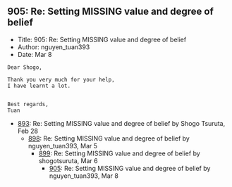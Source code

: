 ## 905: Re: Setting MISSING value and degree of belief

- Title: 905: Re: Setting MISSING value and degree of belief
- Author: nguyen_tuan393
- Date: Mar 8

```
Dear Shogo,

Thank you very much for your help,
I have learnt a lot.


Best regards,
Tuan
```

- [893](0893.md): Re: Setting MISSING value and degree of belief by Shogo Tsuruta, Feb 28
    - [898](0898.md): Re: Setting MISSING value and degree of belief by nguyen_tuan393, Mar 5
        - [899](0899.md): Re: Setting MISSING value and degree of belief by shogotsuruta, Mar 6
            - [905](0905.md): Re: Setting MISSING value and degree of belief by nguyen_tuan393, Mar 8
